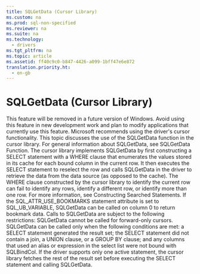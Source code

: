 ```yaml
---
title: SQLGetData (Cursor Library)
ms.custom: na
ms.prod: sql-non-specified
ms.reviewer: na
ms.suite: na
ms.technology: 
  - drivers
ms.tgt_pltfrm: na
ms.topic: article
ms.assetid: ff40c9c0-b847-4426-a099-1bff47e6e872
translation.priority.ht: 
  - en-gb
---
```

# SQLGetData (Cursor Library)
<?xml version="1.0" encoding="utf-8"?>
<developerReferenceWithoutSyntaxDocument xmlns="http://ddue.schemas.microsoft.com/authoring/2003/5" xmlns:xlink="http://www.w3.org/1999/xlink" xmlns:xsi="http://www.w3.org/2001/XMLSchema-instance" xsi:schemaLocation="http://ddue.schemas.microsoft.com/authoring/2003/5 http://dduestorage.blob.core.windows.net/ddueschema/developer.xsd">
  <introduction>
    <alert class="important">
      <para>This feature will be removed in a future version of Windows. Avoid using this feature in new development work and plan to modify applications that currently use this feature. Microsoft recommends using the driver's cursor functionality.</para>
    </alert>
    <para>This topic discusses the use of the <legacyBold>SQLGetData</legacyBold> function in the cursor library. For general information about <legacyBold>SQLGetData</legacyBold>, see <legacyLink xlink:href="e3c1356a-5db7-4186-85fd-8b74633317e8">SQLGetData Function</legacyLink>.</para>
    <para>The cursor library implements <legacyBold>SQLGetData</legacyBold> by first constructing a <legacyBold>SELECT</legacyBold> statement with a <legacyBold>WHERE</legacyBold> clause that enumerates the values stored in its cache for each bound column in the current row. It then executes the <legacyBold>SELECT</legacyBold> statement to reselect the row and calls <legacyBold>SQLGetData</legacyBold> in the driver to retrieve the data from the data source (as opposed to the cache).</para>
    <alert class="caution">
      <para>The <legacyBold>WHERE</legacyBold> clause constructed by the cursor library to identify the current row can fail to identify any rows, identify a different row, or identify more than one row. For more information, see <legacyLink xlink:href="e429254c-c43f-4fbf-98b2-5f1ed53501ff">Constructing Searched Statements</legacyLink>.</para>
    </alert>
    <para>If the SQL_ATTR_USE_BOOKMARKS statement attribute is set to SQL_UB_VARIABLE, <legacyBold>SQLGetData</legacyBold> can be called on column 0 to return bookmark data.</para>
    <para>Calls to <legacyBold>SQLGetData</legacyBold> are subject to the following restrictions:  </para>
    <list class="bullet">
      <listItem>
        <para>
          <legacyBold>SQLGetData</legacyBold> cannot be called for forward-only cursors.</para>
      </listItem>
      <listItem>
        <para>
          <legacyBold>SQLGetData</legacyBold> can be called only when the following conditions are met: a <legacyBold>SELECT</legacyBold> statement generated the result set; the <legacyBold>SELECT</legacyBold> statement did not contain a join, a <legacyBold>UNION</legacyBold> clause, or a <legacyBold>GROUP BY</legacyBold> clause; and any columns that used an alias or expression in the select list were not bound with <legacyBold>SQLBindCol</legacyBold>.</para>
      </listItem>
      <listItem>
        <para>If the driver supports only one active statement, the cursor library fetches the rest of the result set before executing the <legacyBold>SELECT</legacyBold> statement and calling <legacyBold>SQLGetData</legacyBold>.</para>
      </listItem>
    </list>
  </introduction>
  <relatedTopics />
</developerReferenceWithoutSyntaxDocument>